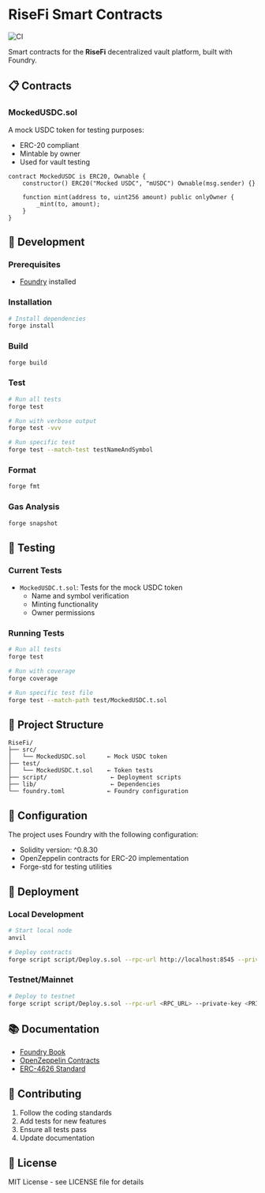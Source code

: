 # RiseFi Smart Contracts

![CI](https://github.com/FlorentDgrs/RiseFiV3/actions/workflows/test.yml/badge.svg)

Smart contracts for the **RiseFi** decentralized vault platform, built with Foundry.

## 📋 Contracts

### MockedUSDC.sol

A mock USDC token for testing purposes:

- ERC-20 compliant
- Mintable by owner
- Used for vault testing

```solidity
contract MockedUSDC is ERC20, Ownable {
    constructor() ERC20("Mocked USDC", "mUSDC") Ownable(msg.sender) {}

    function mint(address to, uint256 amount) public onlyOwner {
        _mint(to, amount);
    }
}
```

## 🚀 Development

### Prerequisites

- [Foundry](https://getfoundry.sh/) installed

### Installation

```bash
# Install dependencies
forge install
```

### Build

```bash
forge build
```

### Test

```bash
# Run all tests
forge test

# Run with verbose output
forge test -vvv

# Run specific test
forge test --match-test testNameAndSymbol
```

### Format

```bash
forge fmt
```

### Gas Analysis

```bash
forge snapshot
```

## 🧪 Testing

### Current Tests

- `MockedUSDC.t.sol`: Tests for the mock USDC token
  - Name and symbol verification
  - Minting functionality
  - Owner permissions

### Running Tests

```bash
# Run all tests
forge test

# Run with coverage
forge coverage

# Run specific test file
forge test --match-path test/MockedUSDC.t.sol
```

## 📁 Project Structure

```
RiseFi/
├── src/
│   └── MockedUSDC.sol      ← Mock USDC token
├── test/
│   └── MockedUSDC.t.sol    ← Token tests
├── script/                  ← Deployment scripts
├── lib/                     ← Dependencies
└── foundry.toml            ← Foundry configuration
```

## 🔧 Configuration

The project uses Foundry with the following configuration:

- Solidity version: ^0.8.30
- OpenZeppelin contracts for ERC-20 implementation
- Forge-std for testing utilities

## 🚀 Deployment

### Local Development

```bash
# Start local node
anvil

# Deploy contracts
forge script script/Deploy.s.sol --rpc-url http://localhost:8545 --private-key 0x...
```

### Testnet/Mainnet

```bash
# Deploy to testnet
forge script script/Deploy.s.sol --rpc-url <RPC_URL> --private-key <PRIVATE_KEY>
```

## 📚 Documentation

- [Foundry Book](https://book.getfoundry.sh/)
- [OpenZeppelin Contracts](https://docs.openzeppelin.com/contracts/)
- [ERC-4626 Standard](https://eips.ethereum.org/EIPS/eip-4626)

## 🤝 Contributing

1. Follow the coding standards
2. Add tests for new features
3. Ensure all tests pass
4. Update documentation

## 📄 License

MIT License - see LICENSE file for details
